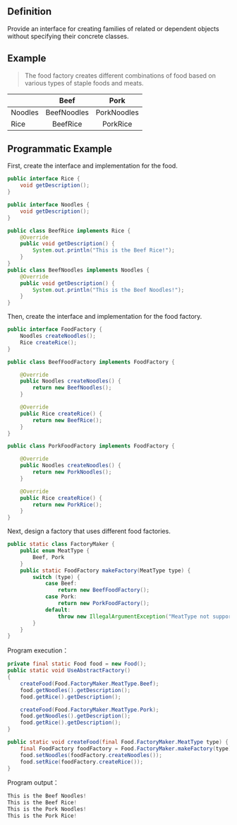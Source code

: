 ## Definition

Provide an interface for creating families of related or dependent objects without specifying their concrete classes.    

## Example   

> The food factory creates different combinations of food based on various types of staple foods and meats.    

|  | Beef |Pork|
|-------|:-----:|:------:|
| Noodles   |  BeefNoodles  |PorkNoodles|
| Rice   |  BeefRice  |   PorkRice |  
  
## Programmatic Example  
First, create the interface and implementation for the food.  
```java
public interface Rice {
    void getDescription();
}

public interface Noodles {
    void getDescription();
}

public class BeefRice implements Rice {
    @Override
    public void getDescription() {
        System.out.println("This is the Beef Rice!");
    }
}
public class BeefNoodles implements Noodles {
    @Override
    public void getDescription() {
        System.out.println("This is the Beef Noodles!");
    }
}
```  

Then, create the interface and implementation for the food factory.  
```java
public interface FoodFactory {
    Noodles createNoodles();
    Rice createRice();
}

public class BeefFoodFactory implements FoodFactory {

    @Override
    public Noodles createNoodles() {
        return new BeefNoodles();
    }

    @Override
    public Rice createRice() {
        return new BeefRice();
    }
}

public class PorkFoodFactory implements FoodFactory {

    @Override
    public Noodles createNoodles() {
        return new PorkNoodles();
    }

    @Override
    public Rice createRice() {
        return new PorkRice();
    }
}
```  

Next, design a factory that uses different food factories.  
```java
public static class FactoryMaker {
    public enum MeatType {
        Beef, Pork
    }
    public static FoodFactory makeFactory(MeatType type) {
        switch (type) {
            case Beef:
                return new BeefFoodFactory();
            case Pork:
                return new PorkFoodFactory();
            default:
                throw new IllegalArgumentException("MeatType not supported.");
        }
    }
}
```  

Program execution：  
```java
private final static Food food = new Food();
public static void UseAbstractFactory()
{
    createFood(Food.FactoryMaker.MeatType.Beef);
    food.getNoodles().getDescription();
    food.getRice().getDescription();

    createFood(Food.FactoryMaker.MeatType.Pork);
    food.getNoodles().getDescription();
    food.getRice().getDescription();
}

public static void createFood(final Food.FactoryMaker.MeatType type) {
    final FoodFactory foodFactory = Food.FactoryMaker.makeFactory(type);
    food.setNoodles(foodFactory.createNoodles());
    food.setRice(foodFactory.createRice());
}
```  

Program output：  
```java
This is the Beef Noodles!
This is the Beef Rice!
This is the Pork Noodles!
This is the Pork Rice!
```
